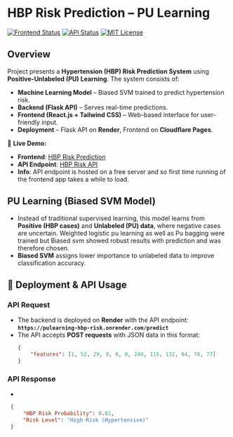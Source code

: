 # **HBP Risk Prediction – PU Learning**  

[![Frontend Status](https://img.shields.io/website?url=https://pulearning-hbprisk-artefact.pages.dev)](https://pulearning-hbprisk-artefact.pages.dev) [![API Status](https://img.shields.io/website?url=https://pulearning-hbp-risk.onrender.com)](https://pulearning-hbp-risk.onrender.com) [![MIT License](https://img.shields.io/badge/license-MIT-blue)](LICENSE)  

## **Overview**  

Project presents a **Hypertension (HBP) Risk Prediction System** using **Positive-Unlabeled (PU) Learning**. The system consists of:  

- **Machine Learning Model** – Biased SVM trained to predict hypertension risk.  
- **Backend (Flask API)** – Serves real-time predictions.  
- **Frontend (React.js + Tailwind CSS)** – Web-based interface for user-friendly input.  
- **Deployment** – Flask API on **Render**, Frontend on **Cloudflare Pages**.  

🚀 **Live Demo:**  
- **Frontend**: [HBP Risk Prediction](https://pulearning-hbprisk-artefact.pages.dev/)  
- **API Endpoint**: [HBP Risk API](https://pulearning-hbp-risk.onrender.com)  
- **Info**: API endpoint is hosted on a free server and so first time running of the frontend app takes a while to load.

## **PU Learning (Biased SVM Model)**  

- Instead of traditional supervised learning, this model learns from **Positive (HBP cases)** and **Unlabeled (PU) data**, where negative cases are uncertain.  Weighted logistic pu learning as well as Pu bagging were trained but Biased svm showed robust results with prediction and was therefore chosen.
- **Biased SVM** assigns lower importance to unlabeled data to improve classification accuracy.  




## **🚀 Deployment & API Usage** 

### **API Request**
- The backend is deployed on **Render** with the API endpoint:  
  **`https://pulearning-hbp-risk.onrender.com/predict`**  
- The API accepts **POST requests** with JSON data in this format:  
  ```json
  {
      "features": [1, 52, 29, 0, 0, 0, 240, 115, 132, 84, 70, 77]
  }
  
### **API Response**
-
```json
 {
     "HBP Risk Probability": 0.81,
     "Risk Level": "High Risk (Hypertensive)"
 }
